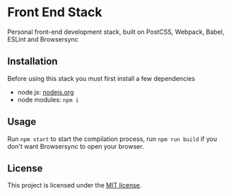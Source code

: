 # Front End Stack

Personal front-end development stack, built on PostCSS, Webpack, Babel, ESLint and Browsersync

## Installation

Before using this stack you must first install a few dependencies

 - node.js: [nodejs.org](http://nodejs.org/)
 - node modules: `npm i`

## Usage

Run `npm start` to start the compilation process, run `npm run build` if you don't want Browsersync to open your browser.

## License

This project is licensed under the [MIT license](LICENSE).
